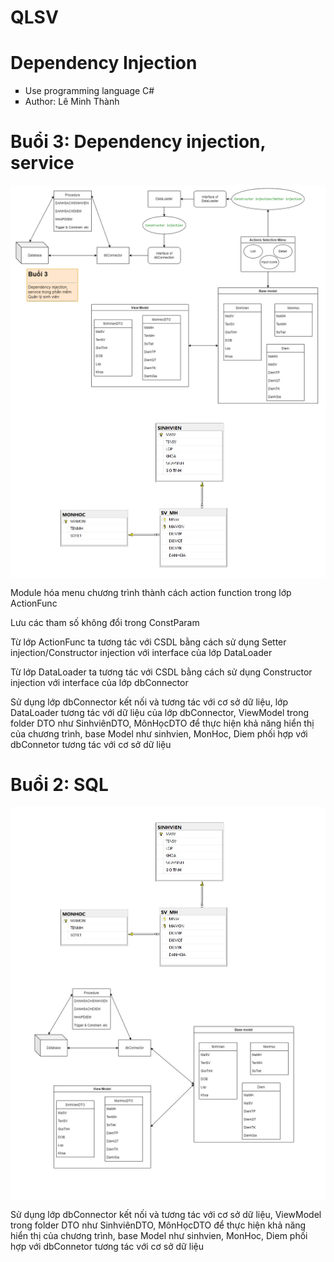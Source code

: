# QLSV
<div>
    <h1>Dependency Injection</h1>
    <ul type="square" align="left">
      <li>Use programming language C#</li>
      <li>Author: Lê Minh Thành</li>
    </ul>
    <h1>Buổi 3: Dependency injection, service</h1>
    <img align="center" src="https://github.com/minhthanh120/QLSV/blob/master/DI service.png"/>
    <img align="center" src="https://github.com/minhthanh120/QLSV/blob/master/a62a6bd54d70832eda61.jpg"/>
    <p style ="text-align: left;">Module hóa menu chương trình thành cách action function trong lớp ActionFunc </p>
    <p style ="text-align: left;">Lưu các tham số không đổi trong ConstParam</p>
    <p style ="text-align: left;">Từ lớp ActionFunc ta tương tác với CSDL bằng cách sử dụng Setter injection/Constructor injection với interface của lớp DataLoader</p>
    <p style ="text-align: left;">Từ lớp DataLoader ta tương tác với CSDL bằng cách sử dụng Constructor injection với interface của lớp dbConnector</p>
    <p style ="text-align: left;">Sử dụng lớp dbConnector kết nối và tương tác với cơ sở dữ liệu, lớp DataLoader tương tác với dữ liệu của lớp dbConnector, ViewModel trong folder DTO như SinhviênDTO, MônHọcDTO để thực hiện khả năng hiển thị của chương trình, base Model như sinhvien, MonHoc, Diem phối hợp với dbConnetor tương tác với cơ sở dữ liệu</p>
    <h1>Buổi 2: SQL</h1>
    <img align="center" src="https://github.com/minhthanh120/QLSV/blob/master/a62a6bd54d70832eda61.jpg"/>
    <img align="center" src="https://github.com/minhthanh120/QLSV/blob/master/diagram db.jpg"/>
    <br/>
    <p style ="text-align: left;">Sử dụng lớp dbConnector kết nối và tương tác với cơ sở dữ liệu, ViewModel trong folder DTO như SinhviênDTO, MônHọcDTO để thực hiện khả năng hiển thị của chương trình, base Model như sinhvien, MonHoc, Diem phối hợp với dbConnetor tương tác với cơ sở dữ liệu</p>

</ul>
</div>
